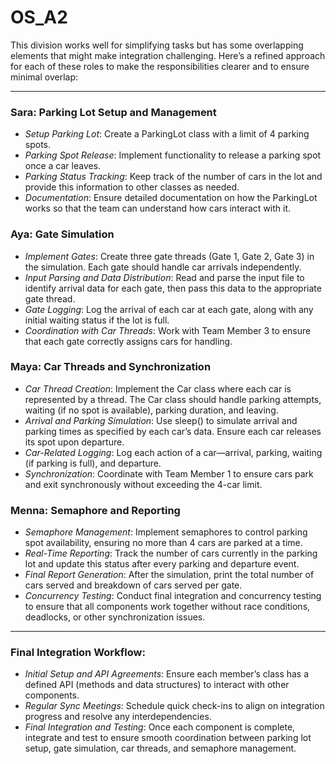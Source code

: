 # OS_A2
This division works well for simplifying tasks but has some overlapping elements that might make integration challenging. Here’s a refined approach for each of these roles to make the responsibilities clearer and to ensure minimal overlap:

---

### Sara: Parking Lot Setup and Management
   - *Setup Parking Lot*: Create a ParkingLot class with a limit of 4 parking spots. 
   - *Parking Spot Release*: Implement functionality to release a parking spot once a car leaves.
   - *Parking Status Tracking*: Keep track of the number of cars in the lot and provide this information to other classes as needed.
   - *Documentation*: Ensure detailed documentation on how the ParkingLot works so that the team can understand how cars interact with it.

### Aya: Gate Simulation
   - *Implement Gates*: Create three gate threads (Gate 1, Gate 2, Gate 3) in the simulation. Each gate should handle car arrivals independently.
   - *Input Parsing and Data Distribution*: Read and parse the input file to identify arrival data for each gate, then pass this data to the appropriate gate thread.
   - *Gate Logging*: Log the arrival of each car at each gate, along with any initial waiting status if the lot is full.
   - *Coordination with Car Threads*: Work with Team Member 3 to ensure that each gate correctly assigns cars for handling.

### Maya: Car Threads and Synchronization
   - *Car Thread Creation*: Implement the Car class where each car is represented by a thread. The Car class should handle parking attempts, waiting (if no spot is available), parking duration, and leaving.
   - *Arrival and Parking Simulation*: Use sleep() to simulate arrival and parking times as specified by each car’s data. Ensure each car releases its spot upon departure.
   - *Car-Related Logging*: Log each action of a car—arrival, parking, waiting (if parking is full), and departure.
   - *Synchronization*: Coordinate with Team Member 1 to ensure cars park and exit synchronously without exceeding the 4-car limit.

### Menna: Semaphore and Reporting
   - *Semaphore Management*: Implement semaphores to control parking spot availability, ensuring no more than 4 cars are parked at a time.
   - *Real-Time Reporting*: Track the number of cars currently in the parking lot and update this status after every parking and departure event.
   - *Final Report Generation*: After the simulation, print the total number of cars served and breakdown of cars served per gate.
   - *Concurrency Testing*: Conduct final integration and concurrency testing to ensure that all components work together without race conditions, deadlocks, or other synchronization issues.

---

### Final Integration Workflow:
   - *Initial Setup and API Agreements*: Ensure each member’s class has a defined API (methods and data structures) to interact with other components.
   - *Regular Sync Meetings*: Schedule quick check-ins to align on integration progress and resolve any interdependencies.
   - *Final Integration and Testing*: Once each component is complete, integrate and test to ensure smooth coordination between parking lot setup, gate simulation, car threads, and semaphore management.

